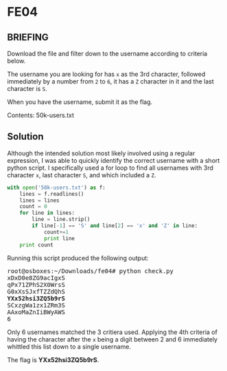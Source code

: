 # FE04
## BRIEFING
Download the file and filter down to the username according to criteria below.

The username you are looking for has `x` as the 3rd character, followed immediately by a number from `2` to `6`, it has a `Z` character in it and the last character is `S`.

When you have the username, submit it as the flag.

Contents: 50k-users.txt

## Solution

Although the intended solution most likely involved using a regular expression, I was able to quickly identify the correct username with a short python script. I specifically used a for loop to find all usernames with 3rd character `x`, last character `S`, and which included a `Z`.

```py
with open('50k-users.txt') as f:
    lines = f.readlines()
    lines = lines
    count = 0
    for line in lines:
        line = line.strip()
        if line[-1] == 'S' and line[2] == 'x' and 'Z' in line:
            count+=1
            print line
    print count
```
Running this script produced the following output:

<pre>
root@osboxes:~/Downloads/fe04# python check.py 
xDxD0e8ZG9acIgxS
qPx71ZPhS2X0WrsS
G0xXsSJxfTZZdQhS
<b>YXx52hsi3ZQ5b9rS</b>
SCxzgWa1zx1ZRm3S
AAxoMaZnIiBWyAWS
6
</pre>

Only 6 usernames matched the 3 critiera used. Applying the 4th criteria of having the character after the `x` being a digit between 2 and 6 immediately whittled this list down to a single username.

The flag is **YXx52hsi3ZQ5b9rS**.


